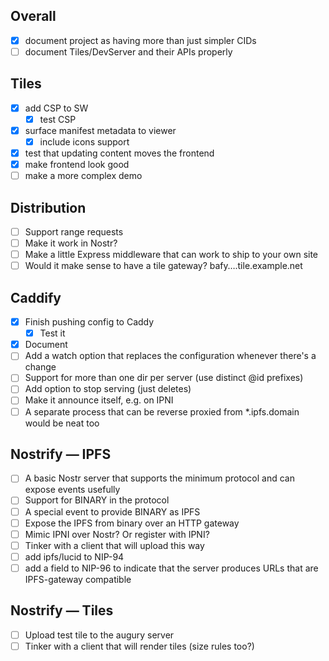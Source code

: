 
## Overall

- [x] document project as having more than just simpler CIDs
- [ ] document Tiles/DevServer and their APIs properly

## Tiles

- [x] add CSP to SW
  - [x] test CSP
- [x] surface manifest metadata to viewer
  - [x] include icons support
- [x] test that updating content moves the frontend
- [x] make frontend look good
- [ ] make a more complex demo

## Distribution

- [ ] Support range requests
- [ ] Make it work in Nostr?
- [ ] Make a little Express middleware that can work to ship to your own site
- [ ] Would it make sense to have a tile gateway? bafy….tile.example.net

## Caddify

- [x] Finish pushing config to Caddy
  - [x] Test it
- [x] Document
- [ ] Add a watch option that replaces the configuration whenever there's a change
- [ ] Support for more than one dir per server (use distinct @id prefixes)
- [ ] Add option to stop serving (just deletes)
- [ ] Make it announce itself, e.g. on IPNI
- [ ] A separate process that can be reverse proxied from *.ipfs.domain would be neat too

## Nostrify — IPFS

- [ ] A basic Nostr server that supports the minimum protocol and can expose events usefully
- [ ] Support for BINARY in the protocol
- [ ] A special event to provide BINARY as IPFS
- [ ] Expose the IPFS from binary over an HTTP gateway
- [ ] Mimic IPNI over Nostr? Or register with IPNI?
- [ ] Tinker with a client that will upload this way
- [ ] add ipfs/lucid to NIP-94
- [ ] add a field to NIP-96 to indicate that the server produces URLs that are IPFS-gateway compatible

## Nostrify — Tiles

- [ ] Upload test tile to the augury server
- [ ] Tinker with a client that will render tiles (size rules too?)
